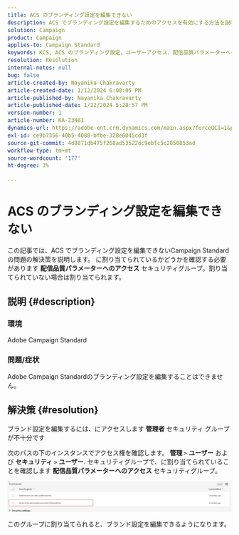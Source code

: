 ```yaml
---
title: ACS のブランディング設定を編集できない
description: ACS でブランディング設定を編集するためのアクセスを有効にする方法を説明します。 「配信品質パラメーターへのアクセス」セキュリティグループに追加されているかどうかを確認します。
solution: Campaign
product: Campaign
applies-to: Campaign Standard
keywords: KCS, ACS のブランディング設定，ユーザーアクセス，配信品質パラメーターへのアクセス，キャンペーン標準
resolution: Resolution
internal-notes: null
bug: false
article-created-by: Nayanika Chakravarty
article-created-date: 1/12/2024 6:00:05 PM
article-published-by: Nayanika Chakravarty
article-published-date: 1/22/2024 5:28:57 PM
version-number: 1
article-number: KA-23461
dynamics-url: https://adobe-ent.crm.dynamics.com/main.aspx?forceUCI=1&pagetype=entityrecord&etn=knowledgearticle&id=ea64f666-74b1-ee11-a569-6045bd006a22
exl-id: ce9b7356-40b5-4088-bfbe-328e6045cd3f
source-git-commit: 4d8871db475f268ad53522dc9ebfc5c2850853ad
workflow-type: tm+mt
source-wordcount: '177'
ht-degree: 3%

---
```


# ACS のブランディング設定を編集できない


この記事では、ACS でブランディング設定を編集できないCampaign Standardの問題の解決策を説明します。 に割り当てられているかどうかを確認する必要があります <b>配信品質パラメーターへのアクセス</b> セキュリティグループ。割り当てられていない場合は割り当てられます。

## 説明 {#description}


### 環境

Adobe Campaign Standard

### 問題/症状

Adobe Campaign Standardのブランディング設定を編集することはできません。


## 解決策 {#resolution}


ブランド設定を編集するには、にアクセスします <b>管理者</b> セキュリティ グループが不十分です

次のパスの下のインスタンスでアクセス権を確認します。 <b>管理 </b>`>`  <b>ユーザー</b> および <b>セキュリティ </b>`>`  <b>ユーザー</b>. セキュリティグループで、に割り当てられていることを確認します <b>配信品質パラメーターへのアクセス</b> セキュリティグループ。

![](assets/f7846f6e-31b9-ee11-a569-6045bd006704.png)

このグループに割り当てられると、ブランド設定を編集できるようになります。
